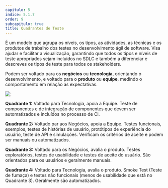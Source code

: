 ```yaml
---
capitulo: 5
indice: 5.1.7
order: 9
subcapitulo: true
title: Quadrantes de Teste
---
```


<p>
  É um modelo que agrupa os níveis, os tipos, as atividades, as técnicas e os produtos de trabalho dos testes no desenvolvimento ágil de software. Visa ajudar e facilitar a visualização, garantindo que todos os tipos e níveis de teste apropriados sejam incluidos no SDLC e também a diferenciar e descreves os tipos de teste para todos os stakeholders.
</p>

<p>
  Podem ser voltado para os <b>negócios</b> ou <b>tecnologia</b>, orientando o desenvolvimento, e 
  voltado para o <b>produto</b> ou <b>equipe</b>, medindo o comportamento em relação as expectativas. 
</p>

<div class="text-center">
<!-- TODO: Verificar porque o liquid não funciona dentro do md, nem mesmo com markdownify . Então corrigir o link da imagem passando realive_url-->
    <img class="img-fluid" src="/feroline.qa-bentevi/assets/images/quadrante-de-teste.png">
</div>

<p>
 <b>Quadrante 1:</b> Voltado para Tecnologia, apoia a Equipe. Teste de componentes e de integração de componentes que devem ser automatizados e incluídos no processo de CI. 
</p>

<p>
 <b>Quadrante 2:</b> Voltado par aos Negócios, apoia a Equipe. Testes funcionais, exemplos, testes de histórias de usuário, protótipos de experiência do usuário, teste de API e simulações. Verificam os critérios de aceite e podem ser manuais ou automatizados.
</p>

<p>
 <b>Quadrante 3:</b> Voltado para os Negócios, avalia o produto. Testes exploratórios, testes de usabilidade e testes de aceite do usuário. São orientados para os usuários e geralmente manuais.
</p>

<p>
 <b>Quadrante 4:</b> Voltado para Tecnologia, avalia o produto. Smoke Test (Teste de fumaça) e testes não funcionais (menos de usabilidade que está no Quadrante 3). Geralmente são automatizados. 
</p>
